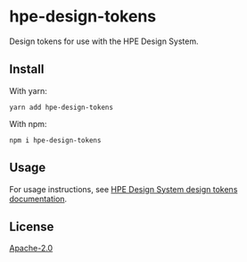 # hpe-design-tokens

Design tokens for use with the HPE Design System.

## Install

With yarn:

```
yarn add hpe-design-tokens
```

With npm:

```
npm i hpe-design-tokens
```

## Usage

For usage instructions, see [HPE Design System design tokens documentation](https://design-system.hpe.design/design-tokens).

## License

[Apache-2.0](https://github.com/grommet/hpe-design-system/blob/design-tokens-stable/LICENSE)
